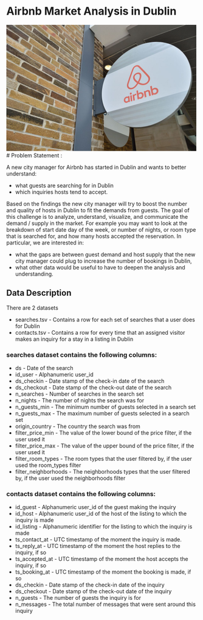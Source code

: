 # Airbnb Market Analysis in Dublin
<img src="AirbnbToronto5.jpg" width=500px >
# Problem Statement :

A new city manager for Airbnb has started in Dublin and wants to better understand:

* what guests are searching for in Dublin
* which inquiries hosts tend to accept.

Based on the findings the new city manager will try to boost the number and quality of hosts in Dublin to fit the demands from guests. The goal of this challenge is to analyze, understand, visualize, and communicate the demand / supply in the market. For example you may want to look at the breakdown of start date day of the week, or number of nights, or room type that is searched for, and how many hosts accepted the reservation. In particular, we are interested in:

* what the gaps are between guest demand and host supply that the new city manager could plug to increase the number of bookings in Dublin,
* what other data would be useful to have to deepen the analysis and understanding.

## Data Description
There are 2 datasets

* searches.tsv - Contains a row for each set of searches that a user does for Dublin
* contacts.tsv - Contains a row for every time that an assigned visitor makes an inquiry for a stay in a listing in Dublin

### searches dataset contains the following columns:

* ds - Date of the search
* id_user - Alphanumeric user_id
* ds_checkin - Date stamp of the check-in date of the search
* ds_checkout - Date stamp of the check-out date of the search
* n_searches - Number of searches in the search set
* n_nights - The number of nights the search was for
* n_guests_min - The minimum number of guests selected in a search set
* n_guests_max - The maximum number of guests selected in a search set
* origin_country - The country the search was from
* filter_price_min - The value of the lower bound of the price filter, if the user used it
* filter_price_max - The value of the upper bound of the price filter, if the user used it
* filter_room_types - The room types that the user filtered by, if the user used the room_types filter
* filter_neighborhoods - The neighborhoods types that the user filtered by, if the user used the neighborhoods filter
                         
### contacts dataset contains the following columns:

* id_guest - Alphanumeric user_id of the guest making the inquiry
* id_host - Alphanumeric user_id of the host of the listing to which the inquiry is made
* id_listing - Alphanumeric identifier for the listing to which the inquiry is made
* ts_contact_at - UTC timestamp of the moment the inquiry is made.
* ts_reply_at - UTC timestamp of the moment the host replies to the inquiry, if so
* ts_accepted_at - UTC timestamp of the moment the host accepts the inquiry, if so
* ts_booking_at - UTC timestamp of the moment the booking is made, if so
* ds_checkin - Date stamp of the check-in date of the inquiry
* ds_checkout - Date stamp of the check-out date of the inquiry
* n_guests - The number of guests the inquiry is for
* n_messages - The total number of messages that were sent around this inquiry
